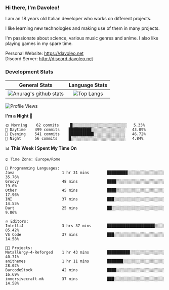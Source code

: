 ### Hi there, I'm Davoleo!

I am an 18 years old Italian developer who works on different projects.

I like learning new technologies and making use of them in many projects.

I'm passionate about science, various music genres and anime.
I also like playing games in my spare time.

Personal Website: https://davoleo.net <br>
Discord Server: http://discord.davoleo.net

### Development Stats

General Stats             |  Language Stats
:-------------------------:|:-------------------------:
![Anurag's github stats](https://github-readme-stats.vercel.app/api?username=Davoleo&count_private=true&show_icons=true&theme=tokyonight)  |  ![Top Langs](https://github-readme-stats.vercel.app/api/top-langs/?username=Davoleo&theme=tokyonight&layout=compact)



<!--START_SECTION:waka-->
![Profile Views](http://img.shields.io/badge/Profile%20Views-14-blue)

**I'm a Night 🦉** 

```text
🌞 Morning    62 commits     █░░░░░░░░░░░░░░░░░░░░░░░░   5.35% 
🌆 Daytime    499 commits    ██████████░░░░░░░░░░░░░░░   43.09% 
🌃 Evening    541 commits    ███████████░░░░░░░░░░░░░░   46.72% 
🌙 Night      56 commits     █░░░░░░░░░░░░░░░░░░░░░░░░   4.84%

```


📊 **This Week I Spent My Time On** 

```text
⌚︎ Time Zone: Europe/Rome

💬 Programming Languages: 
Java                     1 hr 31 mins        █████████░░░░░░░░░░░░░░░░   35.76% 
Groovy                   48 mins             ████░░░░░░░░░░░░░░░░░░░░░   19.0% 
Other                    45 mins             ████░░░░░░░░░░░░░░░░░░░░░   17.96% 
INI                      37 mins             ███░░░░░░░░░░░░░░░░░░░░░░   14.55% 
Dart                     25 mins             ██░░░░░░░░░░░░░░░░░░░░░░░   9.86%

🔥 Editors: 
IntelliJ                 3 hrs 37 mins       █████████████████████░░░░   85.42% 
VS Code                  37 mins             ███░░░░░░░░░░░░░░░░░░░░░░   14.58%

🐱‍💻 Projects: 
Metallurgy-4-Reforged    1 hr 43 mins        ██████████░░░░░░░░░░░░░░░   40.71% 
anithemes                1 hr 11 mins        ███████░░░░░░░░░░░░░░░░░░   28.02% 
BarcodeStock             42 mins             ████░░░░░░░░░░░░░░░░░░░░░   16.69% 
immersivecraft-mk        37 mins             ███░░░░░░░░░░░░░░░░░░░░░░   14.58%

```


<!--END_SECTION:waka-->

<!--
**Davoleo/Davoleo** is a ✨ _special_ ✨ repository because its `README.md` (this file) appears on your GitHub profile.

https://gist.github.com/Davoleo/43516c64c8169e24dc2571c34713863b

Here are some ideas to get you started:

- 🔭 I’m currently working on ...
- 🌱 I’m currently learning ...
- 👯 I’m looking to collaborate on ...
- 🤔 I’m looking for help with ...
- 💬 Ask me about ...
- 📫 How to reach me: ...
- 😄 Pronouns: ...
- ⚡ Fun fact: ...
-->
